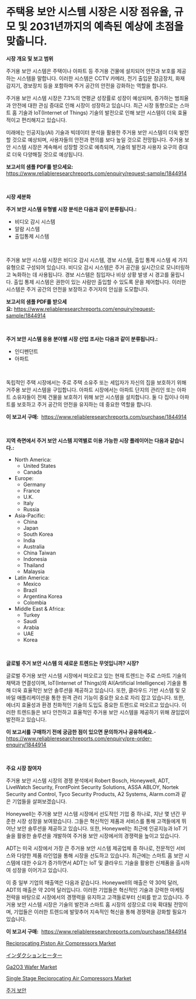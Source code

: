 <p><h1>주택용 보안 시스템 시장은 시장 점유율, 규모 및 2031년까지의 예측된 예상에 초점을 맞춥니다.</h1></p><p><strong>시장 개요 및 보고 범위</strong></p>
<p><p>주거용 보안 시스템은 주택이나 아파트 등 주거용 건물에 설치되어 안전과 보호를 제공하는 시스템을 말합니다. 이러한 시스템은 CCTV 카메라, 전기 출입문 잠금장치, 화재 감지기, 경보장치 등을 포함하며 주거 공간의 안전을 강화하는 역할을 합니다.</p><p>주거용 보안 시스템 시장은 7.3%의 연평균 성장률로 성장이 예상되며, 증가하는 범죄율과 안전에 대한 관심 증대로 인해 시장이 성장하고 있습니다. 최근 시장 동향으로는 스마트 홈 기술과 IoT(Internet of Things) 기술의 발전으로 인해 보안 시스템이 더욱 효율적이고 편리해지고 있습니다.</p><p>미래에는 인공지능(AI) 기술과 빅데이터 분석을 활용한 주거용 보안 시스템이 더욱 발전할 것으로 예상되며, 사용자들의 안전과 편의를 보다 높일 것으로 전망됩니다. 주거용 보안 시스템 시장은 계속해서 성장할 것으로 예측되며, 기술의 발전과 사용자 요구의 증대로 더욱 다양해질 것으로 예상됩니다.</p></p>
<p><strong>보고서의 샘플 PDF를 받으세요:</strong> <a href="https://www.reliableresearchreports.com/enquiry/request-sample/1844914">https://www.reliableresearchreports.com/enquiry/request-sample/1844914</a></p>
<p>&nbsp;</p>
<p><strong>시장 세분화</strong></p>
<p><strong>주거 보안 시스템 유형별 시장 분석은 다음과 같이 분류됩니다.:</strong></p>
<p><ul><li>비디오 감시 시스템</li><li>알람 시스템</li><li>출입통제 시스템</li></ul></p>
<p>&nbsp;</p>
<p><p>주거용 보안 시스템 시장은 비디오 감시 시스템, 경보 시스템, 출입 통제 시스템 세 가지 유형으로 구성되어 있습니다. 비디오 감시 시스템은 주거 공간을 실시간으로 모니터링하고 녹화하는 데 사용됩니다. 경보 시스템은 침입자나 비상 상황 발생 시 경고를 울립니다. 출입 통제 시스템은 권한이 있는 사람만 출입할 수 있도록 문을 제어합니다. 이러한 시스템은 주거 공간의 안전을 보장하고 주거자의 안심을 도모합니다.</p></p>
<p><strong>보고서의 샘플 PDF를 받으세요:</strong>&nbsp;<a href="https://www.reliableresearchreports.com/enquiry/request-sample/1844914">https://www.reliableresearchreports.com/enquiry/request-sample/1844914</a></p>
<p>&nbsp;</p>
<p><strong> 주거 보안 시스템 응용 분야별 시장 산업 조사는 다음과 같이 분류됩니다.:</strong></p>
<p><ul><li>인디펜던트</li><li>아파트</li></ul></p>
<p>&nbsp;</p>
<p><p>독립적인 주택 시장에서는 주로 주택 소유주 또는 세입자가 자신의 집을 보호하기 위해 거주용 보안 시스템을 구입합니다. 아파트 시장에서는 아파트 단지의 관리인 또는 아파트 소유자들이 전체 건물을 보호하기 위해 보안 시스템을 설치합니다. 둘 다 집이나 아파트를 보호하고 주거 공간의 안전을 유지하는 데 중요한 역할을 합니다.</p></p>
<p><strong>이 보고서 구매:</strong>&nbsp; <a href="https://www.reliableresearchreports.com/purchase/1844914">https://www.reliableresearchreports.com/purchase/1844914</a></p>
<p>&nbsp;</p>
<p><strong>지역 측면에서 주거 보안 시스템 지역별로 이용 가능한 시장 플레이어는 다음과 같습니다.:</strong></p>
<p><ul>
    <li>
        North America:
        <ul>
            <li>United States</li>
            <li>Canada</li>
        </ul>
    </li>
    <li>
        Europe:
        <ul>
            <li>Germany</li>
            <li>France</li>
            <li>U.K.</li>
            <li>Italy</li>
            <li>Russia</li>
        </ul>
    </li>
    <li>
        Asia-Pacific:
        <ul>
            <li>China</li>
            <li>Japan</li>
            <li>South Korea</li>
            <li>India</li>
            <li>Australia</li>
            <li>China Taiwan</li>
            <li>Indonesia</li>
            <li>Thailand</li>
            <li>Malaysia</li>
        </ul>
    </li>
    <li>
        Latin America:
        <ul>
            <li>Mexico</li>
            <li>Brazil</li>
            <li>Argentina Korea</li>
            <li>Colombia</li>
        </ul>
    </li>
    <li>
        Middle East & Africa:
        <ul>
            <li>Turkey</li>
            <li>Saudi</li>
            <li>Arabia</li>
            <li>UAE</li>
            <li>Korea</li>
        </ul>
    </li>
    </ul></p>
<p>&nbsp;</p>
<p><strong>글로벌 주거 보안 시스템 의 새로운 트렌드는 무엇입니까? 시장?</strong></p>
<p><p>글로벌 주거용 보안 시스템 시장에서 떠오르고 있는 현재 트렌드는 주로 스마트 기술의 채택과 연결성이며, IoT(Internet of Things)와 AI(Artificial Intelligence) 기술을 통해 더욱 효율적인 보안 솔루션을 제공하고 있습니다. 또한, 클라우드 기반 시스템 및 모바일 애플리케이션을 통한 원격 관리 기능이 중요한 요소로 자리 잡고 있습니다. 또한, 에너지 효율성과 환경 친화적인 기술의 도입도 중요한 트렌드로 떠오르고 있습니다. 이러한 트렌드들은 보다 안전하고 효율적인 주거용 보안 시스템을 제공하기 위해 끊임없이 발전하고 있습니다.</p></p>
<p><strong>이 보고서를 구매하기 전에 궁금한 점이 있으면 문의하거나 공유하세요.</strong>- <a href="https://www.reliableresearchreports.com/enquiry/pre-order-enquiry/1844914">https://www.reliableresearchreports.com/enquiry/pre-order-enquiry/1844914</a></p>
<p>&nbsp;</p>
<p><strong>주요 시장 참여자</strong></p>
<p><p>주거용 보안 시스템 시장의 경쟁 분석에서 Robert Bosch, Honeywell, ADT, LiveWatch Security, FrontPoint Security Solutions, ASSA ABLOY, Nortek Security and Control, Tyco Security Products, A2 Systems, Alarm.com과 같은 기업들을 살펴보겠습니다. </p><p>Honeywell는 주거용 보안 시스템 시장에서 선도적인 기업 중 하나로, 지난 몇 년간 꾸준한 시장 성장을 보여왔습니다. 그들은 혁신적인 제품과 서비스를 통해 고객들에게 뛰어난 보안 솔루션을 제공하고 있습니다. 또한, Honeywell는 최근에 인공지능과 IoT 기술을 활용한 솔루션을 개발하여 주거용 보안 시장에서의 경쟁력을 높이고 있습니다.</p><p>ADT는 미국 시장에서 가장 큰 주거용 보안 시스템 제공업체 중 하나로, 전문적인 서비스와 다양한 제품 라인업을 통해 시장을 선도하고 있습니다. 최근에는 스마트 홈 보안 시스템에 대한 수요가 증가하면서 ADT는 IoT 및 클라우드 기술을 활용한 신제품을 출시하여 성장을 이어가고 있습니다.</p><p>이 중 일부 기업의 매출액은 다음과 같습니다. Honeywell의 매출은 약 30억 달러, ADT의 매출은 약 20억 달러입니다. 이러한 기업들은 혁신적인 기술과 강력한 마케팅 전략을 바탕으로 시장에서의 경쟁력을 유지하고 고객들로부터 신뢰를 받고 있습니다. 주거용 보안 시스템 시장은 기술의 발전과 스마트 홈 시장의 성장으로 더욱 확대될 전망이며, 기업들은 이러한 트렌드에 발맞추어 지속적인 혁신을 통해 경쟁력을 강화할 필요가 있습니다.</p></p>
<p><strong>이 보고서 구매:</strong>&nbsp;&nbsp;<a href="https://www.reliableresearchreports.com/purchase/1844914">https://www.reliableresearchreports.com/purchase/1844914</a></p>
<p><p><a href="https://invited-way-688.notion.site/Reciprocating-Piston-Air-Compressors-Market-Size-and-Examines-its-Market-Scope-with-a-Primary-Focu-a1116d993fc241a6a8ffce6b25ca038e">Reciprocating Piston Air Compressors Market</a></p><p><a href="https://github.com/nxboeu02965442/Market-Research-Report-List-1/blob/main/5115758186132.md">インダクションヒーター</a></p><p><a href="https://view.publitas.com/reportprime-1/ga2o3-wafer-market-size-2024-2031-global-industrial-analysis-key-geographical-regions-market-share-top-key-players-product-types-and-forecast-research-report/">Ga2O3 Wafer Market</a></p><p><a href="https://mire-aunt-385.notion.site/Single-Stage-Reciprocating-Air-Compressors-Market-Size-Furnishes-Valuable-Information-Encompassing-M-1723c7bf3e3c4adb891f74eb8706cbf7">Single Stage Reciprocating Air Compressors Market</a></p><p><a href="https://github.com/mpodehpw07370073/Market-Research-Report-List-1/blob/main/4015573186037.md">주거 보안</a></p></p>

